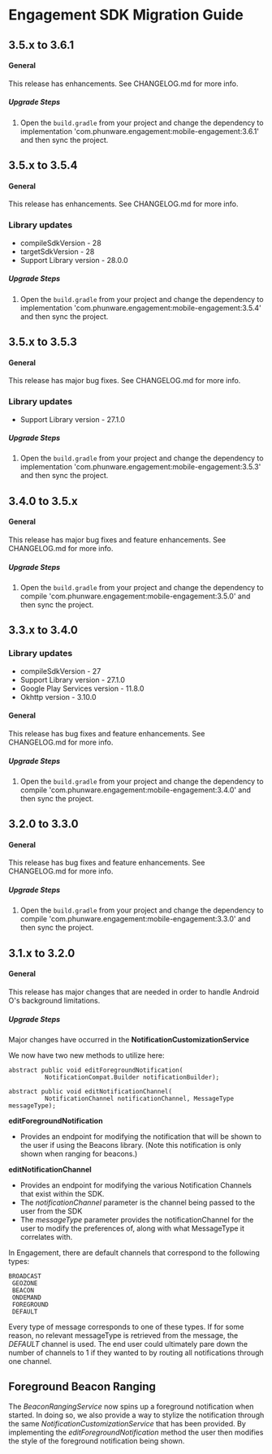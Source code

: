 # Engagement SDK Migration Guide

## 3.5.x to 3.6.1

#### General

This release has enhancements. See CHANGELOG.md for more info.

##### Upgrade Steps

1. Open the `build.gradle` from your project and change the dependency to implementation 'com.phunware.engagement:mobile-engagement:3.6.1' and then sync the project.

## 3.5.x to 3.5.4

#### General

This release has enhancements. See CHANGELOG.md for more info.

### Library updates
- compileSdkVersion - 28
- targetSdkVersion - 28
- Support Library version - 28.0.0

##### Upgrade Steps

1. Open the `build.gradle` from your project and change the dependency to implementation 'com.phunware.engagement:mobile-engagement:3.5.4' and then sync the project.

## 3.5.x to 3.5.3

#### General

This release has major bug fixes. See CHANGELOG.md for more info.

### Library updates
- Support Library version - 27.1.0

##### Upgrade Steps

1. Open the `build.gradle` from your project and change the dependency to implementation 'com.phunware.engagement:mobile-engagement:3.5.3' and then sync the project.

## 3.4.0 to 3.5.x

#### General

This release has major bug fixes and feature enhancements.  See CHANGELOG.md for more info.

##### Upgrade Steps

1. Open the `build.gradle` from your project and change the dependency to compile 'com.phunware.engagement:mobile-engagement:3.5.0' and then sync the project.

## 3.3.x to 3.4.0

### Library updates
- compileSdkVersion - 27
- Support Library version - 27.1.0
- Google Play Services version - 11.8.0
- Okhttp version - 3.10.0

#### General

This release has bug fixes and feature enhancements.  See CHANGELOG.md for more info.

##### Upgrade Steps

1. Open the `build.gradle` from your project and change the dependency to compile 'com.phunware.engagement:mobile-engagement:3.4.0' and then sync the project.

## 3.2.0 to 3.3.0

#### General

This release has bug fixes and feature enhancements.  See CHANGELOG.md for more info.

##### Upgrade Steps

1. Open the `build.gradle` from your project and change the dependency to compile 'com.phunware.engagement:mobile-engagement:3.3.0' and then sync the project.

## 3.1.x to 3.2.0

#### General

This release has major changes that are needed in order to handle Android O's background limitations.

##### Upgrade Steps

Major changes have occurred in the **NotificationCustomizationService**

We now have two new methods to utilize here:

```
abstract public void editForegroundNotification(
          NotificationCompat.Builder notificationBuilder);

abstract public void editNotificationChannel(
          NotificationChannel notificationChannel, MessageType messageType);
```

**editForegroundNotification**
  - Provides an endpoint for modifying the notification that will be shown to
  the user if using the Beacons library. (Note this notification is only shown
  when ranging for beacons.)

**editNotificationChannel**
  - Provides an endpoint for modifying the various Notification Channels that
  exist within the SDK.
  - The *notificationChannel* parameter is the channel being passed to the user from the SDK
  - The *messageType* parameter provides the notificationChannel for the user
  to modify the preferences of, along with what MessageType it correlates with.

  In Engagement, there are default channels that correspond to the following
  types:

  ```
  BROADCAST
   GEOZONE
   BEACON
   ONDEMAND
   FOREGROUND
   DEFAULT
 ```
   Every type of message corresponds to one of these types. If for some reason,
   no relevant messageType is retrieved from the message, the *DEFAULT* channel
   is used. The end user could ultimately pare down the number of channels to
   1 if they wanted to by routing all notifications through one channel.

## Foreground Beacon Ranging

The *BeaconRangingService* now spins up a foreground
notification when started. In doing so, we also provide a way to stylize
the notification through the same *NotificationCustomizationService* that has
been provided. By implementing the *editForegroundNotification* method the
user then modifies the style of the foreground notification being shown.

